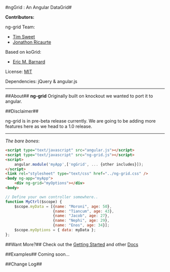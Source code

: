 #ngGrid : An Angular DataGrid#

__Contributors:__

ng-grid Team:
* [Tim Sweet](http://ornerydevelopment.blogspot.com/)
* [Jonathon Ricaurte](https://github.com/xcrico)

Based on koGrid:
* [Eric M. Barnard](https://github.com/ericmbarnard/KoGrid)
 
License: [MIT](http://www.opensource.org/licenses/mit-license.php)

Dependencies: jQuery & angular.js
***
##About##
__ng-grid__ Originally built on knockout we wanted to port it to angular.


##Disclaimer##

ng-grid is in pre-beta release currently. We are going to be adding more features here as we head to a 1.0 release.

***
_The bare bones_:

```html
<script type="text/javascript" src="angular.js"></script>
<script type="text/javascript" src="ng-grid.js"></script>
<script>
    angular.module('myApp',['ngGrid', ... {other includes}]);
</script>
<link rel="stylesheet" type="text/css" href="../ng-grid.css" /> 
<body ng-app="myApp">
    <div ng-grid="myOptions"></div>
<body>
```
```javascript
// Define your own controller somewhere..
function MyCtrl($scope) {
	$scope.myData = [{name: "Moroni", age: 50},
                     {name: "Tiancum", age: 43},
                     {name: "Jacob", age: 27},
                     {name: "Nephi", age: 29},
                     {name: "Enos", age: 34}];
	$scope.myOptions = { data: myData };
};

```

##Want More?##
Check out the [Getting Started](https://github.com/timothyswt/ng-grid/wiki/Getting-started) and other [Docs](https://github.com/timothyswt/ng-grid/wiki)

##Examples##
Coming soon...

##Change Log##